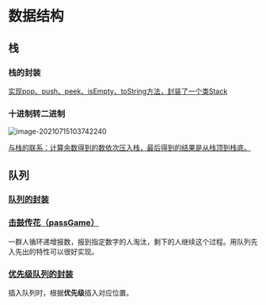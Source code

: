 # 数据结构
## 栈
### 栈的封装

[实现pop、push、peek、isEmpty、toString方法，封装了一个类Stack](C:\Users\Administrator\Desktop\自学前端\算法与数据结构\myCode\src\Stack\Stack.js)



### 十进制转二进制

![image-20210715103742240](C:\Users\Administrator\AppData\Roaming\Typora\typora-user-images\image-20210715103742240.png)

[与栈的联系：计算余数得到的数依次压入栈，最后得到的结果是从栈顶到栈底。](C:\Users\Administrator\Desktop\自学前端\算法与数据结构\myCode\src\Stack\dec2bin.js)

## 队列

### [队列的封装](C:\Users\Administrator\Desktop\自学前端\算法与数据结构\myCode\src\Queue\Queue.js)

### [击鼓传花（passGame）](C:\Users\Administrator\Desktop\自学前端\算法与数据结构\myCode\src\Queue\passGame.js)

一群人循环递增报数，报到指定数字的人淘汰，剩下的人继续这个过程。用队列先入先出的特性可以很好实现。

### [优先级队列的封装](C:\Users\Administrator\Desktop\自学前端\算法与数据结构\myCode\src\Queue\PriorityQueue.js)

插入队列时，根据**优先级**插入对应位置。
